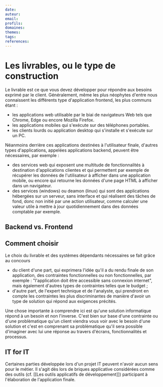 ```yaml
---
date:
auteur: 
email:
profils:
domaines:
themes:
tags:
references:
---
```


# Les livrables, ou le type de construction

Le livrable est ce que vous devez développer pour répondre aux besoins exprimé par le client. Généralement, même les plus néophytes d'entre nous connaissent les différents type d'application frontend, les plus communs étant :

- les applications web utilisable par le biai de navigateurs Web tels que Chrome, Edge ou encore Mozilla Firefox. 
- les applications mobiles qui s'exécute sur des téléphones portables.
- les clients lourds ou application desktop qui s'installe et s'exécute sur un PC.

Néanmoins derrière ces applications destinées à l'utilisateur finale, d'autres types d'applications, appelées applications backend, peuvent être nécessaires, par exemple : 

- des services web qui exposent une multitude de fonctionnalités à destination d'applications clientes et qui permettent par exemple de récupérer les données de l'utilisateur à afficher dans une application mobile, ou encore qui retourne les données d'une page HTML à afficher dans un navigateur.
- des services (windows) ou deamon (linux) qui sont des applications hébergées sur un serveur, sans interface et qui réalisent des tâches de fond, donc non initié par une action utilisateur, comme calculer une valeur utile à mettre à jour quotidiennement dans des données comptable par exemple.

## Backend vs. Frontend

## Comment choisir

Le choix du livrable et des systèmes dépendants nécessaires se fait grâce au concours 

- du client d'une part, qui exprimera l'idée qu'il a du rendu finale de son application, des contraintes fonctionnelles ou non fonctionnelles, par exemple : "l'application doit être accessible sans connexion internet", mais également d'autres types de contraintes telles que le budget ;
- d'autre part, de l'expert technique et de l'analyste, qui prendront en compte les contraintes les plus discriminantes de manière d'avoir un type de solution qui répond aux exigences précités.

Une chose importante à comprendre ici est qu'une solution informatique répond à un besoin et non l'inverse. C'est bien sur base d'une contrainte ou d'une problèmatique qu'un client viendra vous voir avec le besoin d'une solution et c'est en comprenant sa problèmatique qu'il sera possible d'imaginer avec lui une réponse au travers d'écrans, fonctionnalités et processus.

## IT for IT

Certaines parties développée lors d'un projet IT peuvent n'avoir aucun sens pour le métier. Il s'agit dès lors de briques applicative considérées comme des outils (cf. [[Les outils applicatifs de développement]]) participant à l'élaboration de l'application finale.